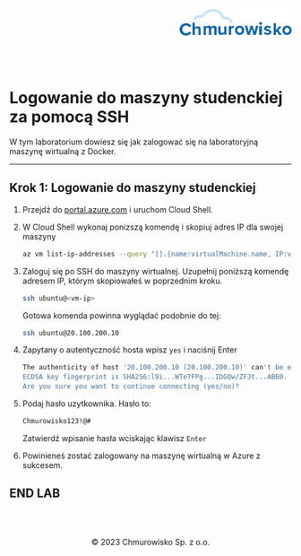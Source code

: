 <img src="./img/logo.png" alt="Chmurowisko logo" width="200" align="right">
<br><br>
<br><br>
<br><br>

# Logowanie do maszyny studenckiej za pomocą SSH

W tym laboratorium dowiesz się jak zalogować się na laboratoryjną maszynę wirtualną z Docker.

---

## Krok 1: Logowanie do maszyny studenckiej

1. Przejdź do [portal.azure.com](https://portal.azure.com) i uruchom Cloud Shell.
1. W Cloud Shell wykonaj ponizszą komendę i skopiuj adres IP dla swojej maszyny

    ```bash
    az vm list-ip-addresses --query "[].{name:virtualMachine.name, IP:virtualMachine.network.publicIpAddresses[0].ipAddress}" -o table
    ```

1. Zaloguj się po SSH do maszyny wirtualnej. Uzupełnij poniższą komendę adresem IP, którym skopiowałeś w poprzednim kroku.

    ```bash
    ssh ubuntu@<vm-ip>
    ```

    Gotowa komenda powinna wyglądać podobnie do tej:

    ```bash
    ssh ubuntu@20.100.200.10
    ```

1. Zapytany o autentyczność hosta wpisz `yes` i naciśnij Enter

    ```bash
    The authenticity of host '20.100.200.10 (20.100.200.10)' can't be established.
    ECDSA key fingerprint is SHA256:l9i...WTe7FPg...IDGQw/ZFJt...AB60.
    Are you sure you want to continue connecting (yes/no)?
    ```

1. Podaj hasło uzytkownika. Hasło to:

    ```bash
    Chmurowisko123!@#
    ```

    Zatwierdź wpisanie hasła wciskając klawisz `Enter`

1. Powinieneś zostać zalogowany na maszynę wirtualną w Azure z sukcesem.

## END LAB

<br><br>

<center><p>&copy; 2023 Chmurowisko Sp. z o.o.<p></center>
